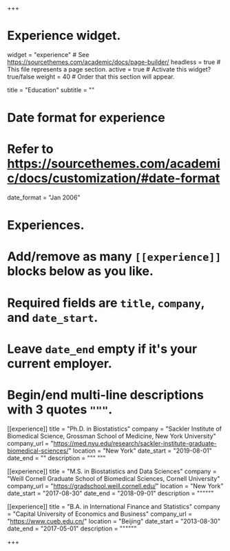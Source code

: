 +++
# Experience widget.
widget = "experience"  # See https://sourcethemes.com/academic/docs/page-builder/
headless = true  # This file represents a page section.
active = true  # Activate this widget? true/false
weight = 40  # Order that this section will appear.

title = "Education"
subtitle = ""

# Date format for experience
#   Refer to https://sourcethemes.com/academic/docs/customization/#date-format
date_format = "Jan 2006"

# Experiences.
#   Add/remove as many `[[experience]]` blocks below as you like.
#   Required fields are `title`, `company`, and `date_start`.
#   Leave `date_end` empty if it's your current employer.
#   Begin/end multi-line descriptions with 3 quotes `"""`.
[[experience]]
  title = "Ph.D. in Biostatistics"
  company = "Sackler Institute of Biomedical Science, Grossman School of Medicine, New York University"
  company_url = "https://med.nyu.edu/research/sackler-institute-graduate-biomedical-sciences/"
  location = "New York"
  date_start = "2019-08-01"
  date_end = ""
  description = """  """




[[experience]]
  title = "M.S. in Biostatistics and Data Sciences"
  company = "Weill Cornell Graduate School of Biomedical Sciences, Cornell University"
  company_url = "https://gradschool.weill.cornell.edu/"
  location = "New York"
  date_start = "2017-08-30"
  date_end = "2018-09-01"
  description = """"""


[[experience]]
  title = "B.A. in International Finance and Statistics"
  company = "Capital University of Economics and Business"
  company_url = "https://www.cueb.edu.cn/"
  location = "Beijing"
  date_start = "2013-08-30"
  date_end = "2017-05-01"
  description = """"""



+++

